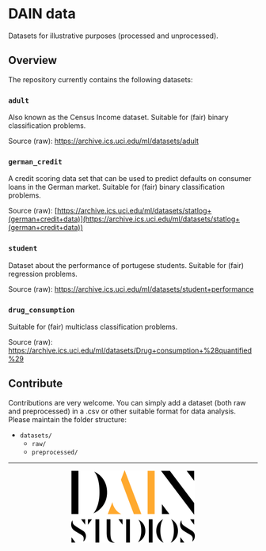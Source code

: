 # DAIN data
Datasets for illustrative purposes (processed and unprocessed).

## Overview
The repository currently contains the following datasets:

### `adult`

Also known as the Census Income dataset. 
Suitable for (fair) binary classification problems.

Source (raw): https://archive.ics.uci.edu/ml/datasets/adult

### `german_credit`

A credit scoring data set that can be used to predict defaults on consumer loans in the German market.
Suitable for (fair) binary classification problems.

Source (raw): [https://archive.ics.uci.edu/ml/datasets/statlog+(german+credit+data)](https://archive.ics.uci.edu/ml/datasets/statlog+(german+credit+data))

### `student`


Dataset about the performance of portugese students.
Suitable for (fair) regression problems.

Source (raw): https://archive.ics.uci.edu/ml/datasets/student+performance

### `drug_consumption`

Suitable for (fair) multiclass classification problems.

Source (raw): https://archive.ics.uci.edu/ml/datasets/Drug+consumption+%28quantified%29

## Contribute
Contributions are very welcome. You can simply add a dataset (both raw and preprocessed) in a .csv or other suitable format for data analysis.
Please maintain the folder structure:

* `datasets/`
  * `raw/`
  * `preprocessed/`

* * *
<p align="center">
  <img src="https://github.com/dainstudios/dain-data/blob/main/dain-logo.png" alt="DAIN logo" width="250"/>
</p>
